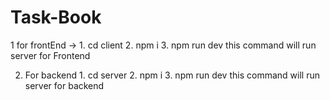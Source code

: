 # Task-Book
 1 for frontEnd -> 
                  1. cd client 
                  2. npm i 
                  3. npm run dev
 this command will run server for Frontend 

2. For backend 
                1. cd server
                2. npm i 
                3. npm run dev 
this command will run server for backend 
